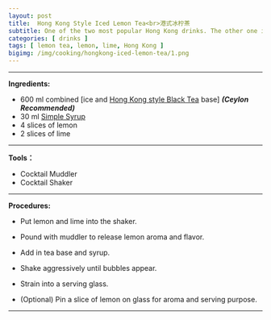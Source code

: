 ```yaml
---
layout: post
title:  Hong Kong Style Iced Lemon Tea<br>港式冰柠茶
subtitle: One of the two most popular Hong Kong drinks. The other one is <a target="_blank" href="/hongkong-milk-tea/">Hong Kong Style Milk Tea</a>.
categories: [ drinks ]
tags: [ lemon tea, lemon, lime, Hong Kong ]
bigimg: /img/cooking/hongkong-iced-lemon-tea/1.png
---
```


---

**Ingredients:**

- 600 ml combined [ice and <a target="_blank" href="/hongkong-black-tea/">Hong Kong style Black Tea</a> base] ***(Ceylon Recommended)***
- 30 ml <a target="_blank" href="/simple-syrup/">Simple Syrup</a>
- 4 slices of lemon
- 2 slices of lime

---

**Tools：**

- Cocktail Muddler
- Cocktail Shaker

---

**Procedures:**

- Put lemon and lime into the shaker.

- Pound with muddler to release lemon aroma and flavor.

- Add in tea base and syrup.

- Shake aggressively until bubbles appear.

- Strain into a serving glass.

- (Optional) Pin a slice of lemon on glass for aroma and serving purpose.


---